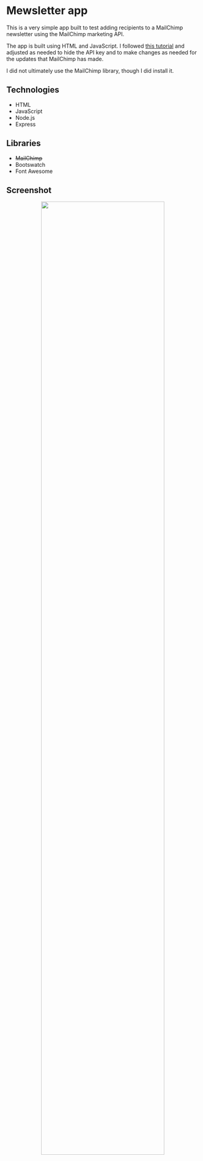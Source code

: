 # Mewsletter app

This is a very simple app built to test adding recipients to a MailChimp newsletter using the MailChimp marketing API.

The app is built using HTML and JavaScript.  I followed [this tutorial](https://www.youtube.com/watch?v=Gjk25N7WFkI) and adjusted as needed to hide the API key and to make changes as needed for the updates that MailChimp has made.

I did not ultimately use the MailChimp library, though I did install it.

## Technologies

* HTML
* JavaScript
* Node.js
* Express

## Libraries

* ~~MailChimp~~
* Bootswatch
* Font Awesome

## Screenshot

<center><image src=public/images/mewsletter.png width=80%></center>
